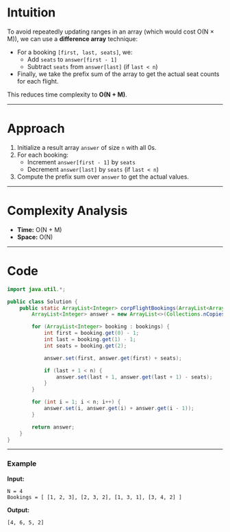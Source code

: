 # Intuition

To avoid repeatedly updating ranges in an array (which would cost O(N × M)), we can use a **difference array** technique:

- For a booking `[first, last, seats]`, we:
  - Add `seats` to `answer[first - 1]`
  - Subtract `seats` from `answer[last]` (if `last < n`)
- Finally, we take the prefix sum of the array to get the actual seat counts for each flight.

This reduces time complexity to **O(N + M)**.

---

# Approach

1. Initialize a result array `answer` of size `n` with all 0s.
2. For each booking:
   - Increment `answer[first - 1]` by `seats`
   - Decrement `answer[last]` by `seats` (if `last < n`)
3. Compute the prefix sum over `answer` to get the actual values.

---

# Complexity Analysis

- **Time:** O(N + M)
- **Space:** O(N)

---

# Code

```java
import java.util.*;

public class Solution {
    public static ArrayList<Integer> corpFlightBookings(ArrayList<ArrayList<Integer>> bookings, int n) {
        ArrayList<Integer> answer = new ArrayList<>(Collections.nCopies(n, 0));

        for (ArrayList<Integer> booking : bookings) {
            int first = booking.get(0) - 1;
            int last = booking.get(1) - 1;
            int seats = booking.get(2);

            answer.set(first, answer.get(first) + seats);

            if (last + 1 < n) {
                answer.set(last + 1, answer.get(last + 1) - seats);
            }
        }

        for (int i = 1; i < n; i++) {
            answer.set(i, answer.get(i) + answer.get(i - 1));
        }

        return answer;
    }
}
```

---

### Example

**Input:**
```
N = 4
Bookings = [ [1, 2, 3], [2, 3, 2], [1, 3, 1], [3, 4, 2] ]
```

**Output:**
```
[4, 6, 5, 2]
```
